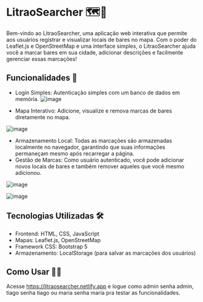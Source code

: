 # LitraoSearcher 🗺️🍻
Bem-vindo ao LitraoSearcher, uma aplicação web interativa que permite aos usuários registrar e visualizar locais de bares no mapa. Com o poder do Leaflet.js e OpenStreetMap e uma interface simples, o LitraoSearcher ajuda você a marcar bares em sua cidade, adicionar descrições e facilmente gerenciar essas marcações!

## Funcionalidades 🚀
- Login Simples: Autenticação simples com um banco de dados em memória.
  ![image](https://github.com/user-attachments/assets/e01d3ec2-2cab-466e-93b2-175d7ef67aa8)

- Mapa Interativo: Adicione, visualize e remova marcas de bares diretamente no mapa.
  
![image](https://github.com/user-attachments/assets/4d8c3e60-7266-4fdf-b14f-4a1c17e9eb5a)

- Armazenamento Local: Todas as marcações são armazenadas localmente no navegador, garantindo que suas informações permaneçam mesmo após recarregar a página.
- Gestão de Marcas: Como usuário autenticado, você pode adicionar novos locais de bares e também remover aqueles que você mesmo adicionou.
  
![image](https://github.com/user-attachments/assets/a1104a84-c622-48be-8107-4bcd5e3dc7ed)
  
![image](https://github.com/user-attachments/assets/48d75a9c-a3e6-43e6-8a11-2cc94d5cc888)


## Tecnologias Utilizadas 🛠️
- Frontend: HTML, CSS, JavaScript
- Mapas: Leaflet.js, OpenStreetMap
- Framework CSS: Bootstrap 5
- Armazenamento: LocalStorage (para salvar as marcações dos usuários)

## Como Usar 👨‍💻
Acesse https://litraosearcher.netlify.app e logue como admin senha admin, tiago senha tiago ou maria senha maria pra testar as funcionalidades.

